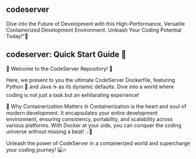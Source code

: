 ## codeserver
Dive into the Future of Development with this High-Performance, Versatile Containerized Development Environment. Unleash Your Coding Potential Today!"🐳

## codeserver: Quick Start Guide 🎉
🌟 Welcome to the CodeServer Repository! 🚀

Here, we present to you the ultimate CodeServer Dockerfile, featuring Python 🐍 and Java ☕ as its dynamic defaults. Dive into a world where coding is not just a task but an exhilarating experience!

🐳 Why Containerization Matters 🌐
Containerization is the heart and soul of modern development. It encapsulates your entire development environment, ensuring consistency, portability, and scalability across various platforms. With Docker at your side, you can conquer the coding universe without missing a beat! 💡🌟

Unleash the power of CodeServer in a containerized world and supercharge your coding journey! 💻🔥

